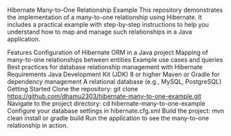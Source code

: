 Hibernate Many-to-One Relationship Example
This repository demonstrates the implementation of a many-to-one relationship using Hibernate. It includes a practical example with step-by-step instructions to help you understand how to map and manage such relationships in a Java application.

Features
Configuration of Hibernate ORM in a Java project
Mapping of many-to-one relationships between entities
Example use cases and queries
Best practices for database relationship management with Hibernate
Requirements
Java Development Kit (JDK) 8 or higher
Maven or Gradle for dependency management
A relational database (e.g., MySQL, PostgreSQL)
Getting Started
Clone the repository: git clone https://github.com/dhamu2303/hibernate-many-to-one-example.git
Navigate to the project directory: cd hibernate-many-to-one-example
Configure your database settings in hibernate.cfg.xml
Build the project: mvn clean install or gradle build
Run the application to see the many-to-one relationship in action.
